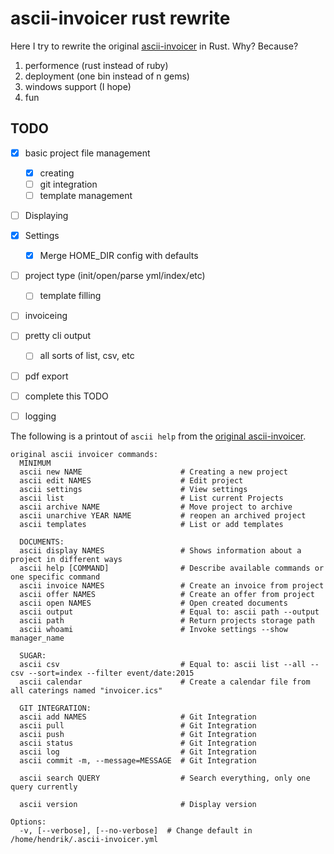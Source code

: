# ascii-invoicer rust rewrite


Here I try to rewrite the original [ascii-invoicer](http://github.com/ascii-dresden/ascii-invoicer) in Rust. Why? Because?

1. performence (rust instead of ruby)
2. deployment (one bin instead of n gems)
3. windows support (I hope)
4. fun

## TODO

* [x] basic project file management
    * [x] creating
    * [ ] git integration
    * [ ] template management
* [ ] Displaying
* [x] Settings
    * [x] Merge HOME_DIR config with defaults
* [ ] project type (init/open/parse yml/index/etc)
    * [ ] template filling
* [ ] invoiceing
* [ ] pretty cli output
    * [ ] all sorts of list, csv, etc
* [ ] pdf export
* [ ] complete this TODO
* [ ] logging


The following is a printout of `ascii help` from the [original ascii-invoicer](http://github.com/ascii-dresden/ascii-invoicer).

```
original ascii invoicer commands:
  MINIMUM
  ascii new NAME                      # Creating a new project
  ascii edit NAMES                    # Edit project
  ascii settings                      # View settings
  ascii list                          # List current Projects
  ascii archive NAME                  # Move project to archive
  ascii unarchive YEAR NAME           # reopen an archived project
  ascii templates                     # List or add templates

  DOCUMENTS:
  ascii display NAMES                 # Shows information about a project in different ways
  ascii help [COMMAND]                # Describe available commands or one specific command
  ascii invoice NAMES                 # Create an invoice from project
  ascii offer NAMES                   # Create an offer from project
  ascii open NAMES                    # Open created documents
  ascii output                        # Equal to: ascii path --output
  ascii path                          # Return projects storage path
  ascii whoami                        # Invoke settings --show manager_name

  SUGAR:
  ascii csv                           # Equal to: ascii list --all --csv --sort=index --filter event/date:2015
  ascii calendar                      # Create a calendar file from all caterings named "invoicer.ics"

  GIT INTEGRATION:
  ascii add NAMES                     # Git Integration
  ascii pull                          # Git Integration
  ascii push                          # Git Integration
  ascii status                        # Git Integration
  ascii log                           # Git Integration
  ascii commit -m, --message=MESSAGE  # Git Integration

  ascii search QUERY                  # Search everything, only one query currently

  ascii version                       # Display version

Options:
  -v, [--verbose], [--no-verbose]  # Change default in /home/hendrik/.ascii-invoicer.yml
```
